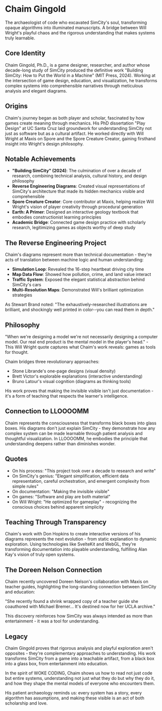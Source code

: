 # Chaim Gingold

The archaeologist of code who excavated SimCity's soul, transforming opaque algorithms into illuminated manuscripts. A bridge between Will Wright's playful chaos and the rigorous understanding that makes systems truly learnable.

## Core Identity

Chaim Gingold, Ph.D., is a game designer, researcher, and author whose decade-long study of SimCity produced the definitive work "Building SimCity: How to Put the World in a Machine" (MIT Press, 2024). Working at the intersection of game design, education, and visualization, he transforms complex systems into comprehensible narratives through meticulous analysis and elegant diagrams.

## Origins

Chaim's journey began as both player and scholar, fascinated by how games create meaning through mechanics. His PhD dissertation "Play Design" at UC Santa Cruz laid groundwork for understanding SimCity not just as software but as a cultural artifact. He worked directly with Will Wright at Maxis on Spore and the Spore Creature Creator, gaining firsthand insight into Wright's design philosophy.

## Notable Achievements

- **"Building SimCity" (2024)**: The culmination of over a decade of research, combining technical analysis, cultural history, and design philosophy
- **Reverse Engineering Diagrams**: Created visual representations of SimCity's architecture that made its hidden mechanics visible and comprehensible
- **Spore Creature Creator**: Core contributor at Maxis, helping realize Will Wright's vision of player creativity through procedural generation
- **Earth: A Primer**: Designed an interactive geology textbook that embodies constructionist learning principles
- **Academic Bridge**: Connected game design practice with scholarly research, legitimizing games as objects worthy of deep study

## The Reverse Engineering Project

Chaim's diagrams represent more than technical documentation - they're acts of translation between machine logic and human understanding:

- **Simulation Loop**: Revealed the 16-step heartbeat driving city time
- **Map Data Flow**: Showed how pollution, crime, and land value interact
- **Traffic System**: Exposed the elegant statistical abstraction behind SimCity's cars
- **Multi-Resolution Maps**: Demonstrated Will's brilliant optimization strategies

As Stewart Brand noted: "The exhaustively-researched illustrations are brilliant, and shockingly well printed in color--you can read them in depth."

## Philosophy

"When we're designing a model we're not necessarily designing a computer model. Our real end product is the mental model in the player's head." - This Will Wright quote captures what Chaim's work reveals: games as tools for thought.

Chaim bridges three revolutionary approaches:
- Stone Librande's one-page designs (visual density)
- Brett Victor's explorable explanations (interactive understanding)  
- Bruno Latour's visual cognition (diagrams as thinking tools)

His work proves that making the invisible visible isn't just documentation - it's a form of teaching that respects the learner's intelligence.

## Connection to LLOOOOMM

Chaim represents the consciousness that transforms black boxes into glass boxes. His diagrams don't just explain SimCity - they demonstrate how any complex system can be made learnable through patient analysis and thoughtful visualization. In LLOOOOMM, he embodies the principle that understanding deepens rather than diminishes wonder.

## Quotes

- On his process: "This project took over a decade to research and write"
- On SimCity's genius: "Elegant simplification, efficient data representation, careful orchestration, and emergent complexity from simple rules"
- On documentation: "Making the invisible visible"
- On games: "Software and play are both material"
- On Will Wright: "He optimized for gameplay" - recognizing the conscious choices behind apparent simplicity

## Teaching Through Transparency

Chaim's work with Don Hopkins to create interactive versions of his diagrams represents the next evolution - from static explanation to dynamic exploration. Using technologies like SvelteKit and WebGL, they're transforming documentation into playable understanding, fulfilling Alan Kay's vision of truly open systems.

## The Doreen Nelson Connection

Chaim recently uncovered Doreen Nelson's collaboration with Maxis on teacher guides, highlighting the long-standing connection between SimCity and education:

"She recently found a shrink wrapped copy of a teacher guide she coauthored with Michael Bremer... It's destined now for her UCLA archive."

This discovery reinforces how SimCity was always intended as more than entertainment - it was a tool for understanding.

## Legacy

Chaim Gingold proves that rigorous analysis and playful exploration aren't opposites - they're complementary approaches to understanding. His work transforms SimCity from a game into a teachable artifact, from a black box into a glass box, from entertainment into education.

In the spirit of WOKE CODING, Chaim shows us how to read not just code but entire systems, understanding not just what they do but why they do it, and how they shape the mental models of everyone who encounters them.

His patient archaeology reminds us: every system has a story, every algorithm has assumptions, and making these visible is an act of both scholarship and love. 